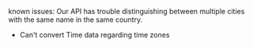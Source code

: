 known issues:
Our API has trouble distinguishing between multiple cities with the same name in the same country.

- Can't convert Time data regarding time zones
